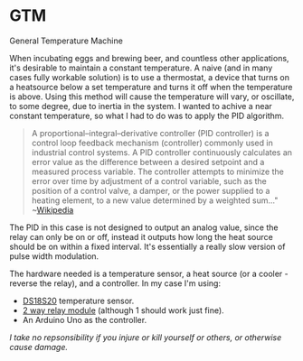 # GTM
General Temperature Machine

When incubating eggs and brewing beer, and countless other applications, it's desirable to maintain a constant temperature. A naive (and in many cases fully workable solution) is to use a thermostat, a device that turns on a heatsource below a set temperature and turns it off when the temperature is above. Using this method will cause the temperature will vary, or oscillate, to some degree, due to inertia in the system. I wanted to achive a near constant temperature, so what I had to do was to apply the PID algorithm.

> A proportional–integral–derivative controller (PID controller) is a control loop feedback mechanism (controller) commonly used in industrial control systems. A PID controller continuously calculates an error value as the difference between a desired setpoint and a measured process variable. The controller attempts to minimize the error over time by adjustment of a control variable, such as the position of a control valve, a damper, or the power supplied to a heating element, to a new value determined by a weighted sum..."
 ~[Wikipedia](https://en.wikipedia.org/wiki/PID_controller)

The PID in this case is not designed to output an analog value, since the relay can only be on or off, instead it outputs how long the heat source should be on within a fixed interval. It's essentially a really slow version of pulse width modulation.

The hardware needed is a temperature sensor, a heat source (or a cooler - reverse the relay), and a controller. In my case I'm using:
* [DS18S20](https://arduino-info.wikispaces.com/Brick-Temperature-DS18B20) temperature sensor.
* [2 way relay module](https://arduino-info.wikispaces.com/RelayIsolation) (although 1 should work just fine).
* An Arduino Uno as the controller.

_I take no repsonsibility if you injure or kill yourself or others, or otherwise cause damage._

